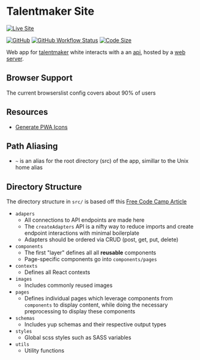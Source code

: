# Talentmaker Site

[![Live Site](https://img.shields.io/badge/Site-talentmaker.ca-blue?style=for-the-badge&logo=oracle)](https://talentmaker.ca)

[![GitHub](https://img.shields.io/github/license/Luke-zhang-04/talentmaker-site?style=flat-square)](https://github.com/Luke-zhang-04/talentmaker-site/blob/master/LICENSE)
[![GitHub Workflow Status](https://img.shields.io/github/workflow/status/Luke-zhang-04/talentmaker-site/build?style=flat-square&logo=Github)](https://github.com/Luke-zhang-04/talentmaker-site/actions)
[![Code Size](https://img.shields.io/github/languages/code-size/Luke-zhang-04/talentmaker-site?style=flat-square)](.)

Web app for [talentmaker](https://talentmaker.ca) white interacts with a an [api](https://github.com/talentmaker/api), hosted by a [web server](https://github.com/talentmaker/web-server).

## Browser Support

The current browserslist config covers about 90% of users

## Resources

-   [Generate PWA Icons](https://realfavicongenerator.net/)

## Path Aliasing

-   `~` is an alias for the root directory (src) of the app, simillar to the Unix home alias

## Directory Structure

The directory structure in `src/` is based off this [Free Code Camp Article](https://www.freecodecamp.org/news/a-better-way-to-structure-react-projects/)

-   `adapers`
    -   All connections to API endpoints are made here
    -   The `createAdapters` API is a nifty way to reduce imports and create endpoint interactions with minimal boilerplate
    -   Adapters should be ordered via CRUD (post, get, put, delete)
-   `components`
    -   The first "layer" defines all all **reusable** components
    -   Page-specific components go into `components/pages`
-   `contexts`
    -   Defines all React contexts
-   `images`
    -   Includes commonly reused images
-   `pages`
    -   Defines individual pages which leverage components from `components` to display content, while doing the necessary preprocessing to display these components
-   `schemas`
    -   Includes yup schemas and their respective output types
-   `styles`
    -   Global scss styles such as SASS variables
-   `utils`
    -   Utility functions
